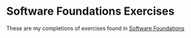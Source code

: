 # Software Foundations Exercises

These are my completions of exercises found in [Software Foundations](https://softwarefoundations.cis.upenn.edu)